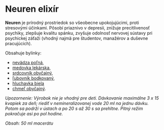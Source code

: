 Neuren elixír
=============

**Neuren** je prírodný prostriedok so všeobecne upokojujúcimi, proti stresovými
účinkami. Pôsobí priaznivo v depresii, znižuje precitlivenosť psychiky, zlepšuje
kvalitu spánku, zvyšuje odolnosť nervovej sústavy pri psychickej záťaži (vhodný
najmä pre študentov, manažérov a duševne pracujúcich).

Obsahuje bylinky:

* [nevädza poľná](/sip/bylinky/nevadza-polna/),
* [medovka lekárska](/sip/bylinky/medovka-lekarska/),
* [srdcovník obyčajný](/sip/bylinky/srdcovnik-obycajny/),
* [ľubovník bodkovaný](/sip/bylinky/lubovnik-bodkovany/),
* [hluchavka biela](/sip/bylinky/hluchavka-biela/)
* [chmeľ obyčajný](/sip/bylinky/chmel-obycajny/).

*Upozornenie: Výrobok nie je vhodný pre deti. Dávkovanie maximálne 3 x 15
kvapiek za deň; riediť v nemineralizovanej vode 20 ml na jednu dávku. Potom sa
podrží v ústach a po 20 s až 30 s sa prehltne. Pitný režim pokračuje asi po pol
hodine.*

*Obsah: 50 ml macerátu*

